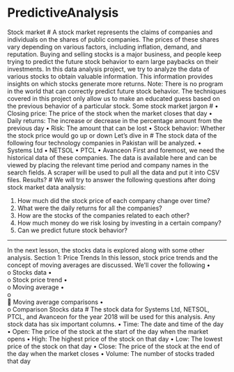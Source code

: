 # PredictiveAnalysis
Stock market #
A stock market represents the claims of companies and individuals on the shares of public companies. The prices of these shares vary depending on various factors, including inflation, demand, and reputation.
Buying and selling stocks is a major business, and people keep trying to predict the future stock behavior to earn large paybacks on their investments.
In this data analysis project, we try to analyze the data of various stocks to obtain valuable information. This information provides insights on which stocks generate more returns.
Note: There is no program in the world that can correctly predict future stock behavior. The techniques covered in this project only allow us to make an educated guess based on the previous behavior of a particular stock.
Some stock market jargon #
•	Closing price: The price of the stock when the market closes that day
•	Daily returns: The increase or decrease in the percentage amount from the previous day
•	Risk: The amount that can be lost
•	Stock behavior: Whether the stock price would go up or down
Let’s dive in #
The stock data of the following four technology companies in Pakistan will be analyzed.
•	Systems Ltd
•	NETSOL
•	PTCL
•	Avanceon
First and foremost, we need the historical data of these companies. The data is available here and can be viewed by placing the relevant time period and company names in the search fields. A scraper will be used to pull all the data and put it into CSV files.
Results? #
We will try to answer the following questions after doing stock market data analysis:
1.	How much did the stock price of each company change over time?
2.	What were the daily returns for all the companies?
3.	How are the stocks of the companies related to each other?
4.	How much money do we risk losing by investing in a certain company?
5.	Can we predict future stock behavior?
________________________________________
In the next lesson, the stocks data is explored along with some other analysis.
Section 1: Price Trends
In this lesson, stock price trends and the concept of moving averages are discussed.
We'll cover the following
•	
o	Stocks data
•	
o	Stock price trend
•	
o	Moving average
•	
o	
	Moving average comparisons
•	
o	Comparison
Stocks data #
The stock data for Systems Ltd, NETSOL, PTCL, and Avanceon for the year 2018 will be used for this analysis. Any stock data has six important columns.
•	Time: The date and time of the day
•	Open: The price of the stock at the start of the day when the market opens
•	High: The highest price of the stock on that day
•	Low: The lowest price of the stock on that day
•	Close: The price of the stock at the end of the day when the market closes
•	Volume: The number of stocks traded that day
